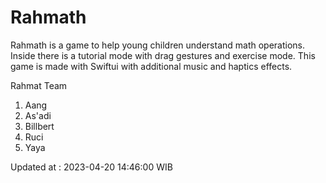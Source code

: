 # Rahmath

Rahmath is a game to help young children understand math operations. Inside there is a tutorial mode with drag gestures and exercise mode. This game is made with Swiftui with additional music and haptics effects.

Rahmat Team
1. Aang
2. As'adi
3. Billbert
4. Ruci
5. Yaya

Updated at : 2023-04-20 14:46:00 WIB